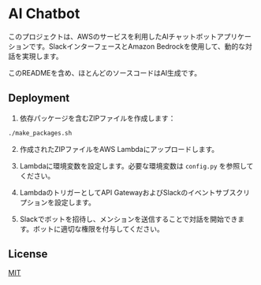 # AI Chatbot

このプロジェクトは、AWSのサービスを利用したAIチャットボットアプリケーションです。SlackインターフェースとAmazon Bedrockを使用して、動的な対話を実現します。

このREADMEを含め、ほとんどのソースコードはAI生成です。

## Deployment

1. 依存パッケージを含むZIPファイルを作成します：

```bash
./make_packages.sh
```

2. 作成されたZIPファイルをAWS Lambdaにアップロードします。

3. Lambdaに環境変数を設定します。必要な環境変数は `config.py` を参照してください。

4. LambdaのトリガーとしてAPI GatewayおよびSlackのイベントサブスクリプションを設定します。

5. Slackでボットを招待し、メンションを送信することで対話を開始できます。ボットに適切な権限を付与してください。

## License

[MIT](https://choosealicense.com/licenses/mit/)
